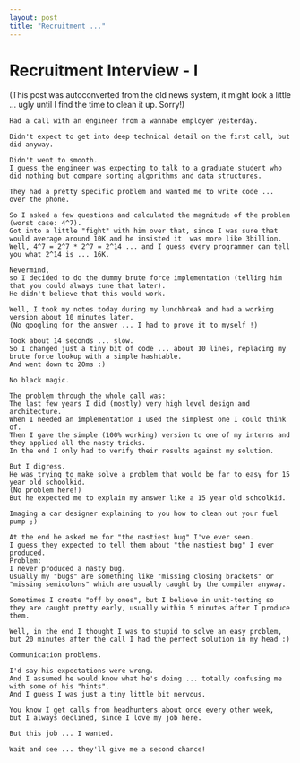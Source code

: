 ```yaml
---
layout: post
title: "Recruitment ..."
---
```

<h1>Recruitment Interview - I</h1>
(This post was autoconverted from the old news system,
it might look a little ... ugly until I find the time
to clean it up.
Sorry!)

    Had a call with an engineer from a wannabe employer yesterday.
    
    Didn't expect to get into deep technical detail on the first call, but did anyway.
    
    Didn't went to smooth.
    I guess the engineer was expecting to talk to a graduate student who did nothing but compare sorting algorithms and data structures.
    
    They had a pretty specific problem and wanted me to write code ... over the phone.
    
    So I asked a few questions and calculated the magnitude of the problem  (worst case: 4^7).
    Got into a little "fight" with him over that, since I was sure that would average around 10K and he insisted it  was more like 3billion.
    Well, 4^7 = 2^7 * 2^7 = 2^14 ... and I guess every programmer can tell you what 2^14 is ... 16K.
    
    Nevermind,
    so I decided to do the dummy brute force implementation (telling him that you could always tune that later).
    He didn't believe that this would work.
    
    Well, I took my notes today during my lunchbreak and had a working version about 10 minutes later.
    (No googling for the answer ... I had to prove it to myself !)
    
    Took about 14 seconds ... slow.
    So I changed just a tiny bit of code ... about 10 lines, replacing my brute force lookup with a simple hashtable.
    And went down to 20ms :)
    
    No black magic.
    
    The problem through the whole call was:
    The last few years I did (mostly) very high level design and architecture.
    When I needed an implementation I used the simplest one I could think of.
    Then I gave the simple (100% working) version to one of my interns and they applied all the nasty tricks.
    In the end I only had to verify their results against my solution.
    
    But I digress.
    He was trying to make solve a problem that would be far to easy for 15 year old schoolkid.
    (No problem here!)
    But he expected me to explain my answer like a 15 year old schoolkid.
    
    Imaging a car designer explaining to you how to clean out your fuel pump ;)
    
    At the end he asked me for "the nastiest bug" I've ever seen.
    I guess they expected to tell them about "the nastiest bug" I ever produced.
    Problem:
    I never produced a nasty bug.
    Usually my "bugs" are something like "missing closing brackets" or "missing semicolons" which are usually caught by the compiler anyway.
    
    Sometimes I create "off by ones", but I believe in unit-testing so they are caught pretty early, usually within 5 minutes after I produce them.
    
    Well, in the end I thought I was to stupid to solve an easy problem,
    but 20 minutes after the call I had the perfect solution in my head :)
    
    Communication problems.
    
    I'd say his expectations were wrong.
    And I assumed he would know what he's doing ... totally confusing me with some of his "hints".
    And I guess I was just a tiny little bit nervous.
    
    You know I get calls from headhunters about once every other week,
    but I always declined, since I love my job here.
    
    But this job ... I wanted.
    
    Wait and see ... they'll give me a second chance!
    
    

